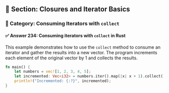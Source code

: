 ## 📘 Section: Closures and Iterator Basics  
### 🔹 Category: Consuming Iterators with `collect`  
#### ✅ Answer 234: Consuming iterators with `collect` in Rust

This example demonstrates how to use the `collect` method to consume an iterator and gather the results into a new vector. The program increments each element of the original vector by 1 and collects the results.

```rust
fn main() {
    let numbers = vec![1, 2, 3, 4, 5];
    let incremented: Vec<i32> = numbers.iter().map(|x| x + 1).collect();
    println!("Incremented: {:?}", incremented);
}
```
